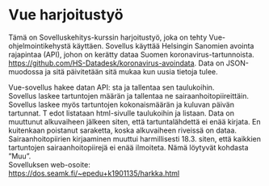 # Vue harjoitustyö
Tämä on Sovelluskehitys-kurssin harjoitustyö, joka on tehty Vue-ohjelmointikehystä käyttäen. 
Sovellus käyttää Helsingin Sanomien avointa rajapintaa (API), johon on kerätty dataa Suomen koronavirus-tartunnoista.
https://github.com/HS-Datadesk/koronavirus-avoindata.
Data on JSON-muodossa ja sitä päivitetään sitä mukaa kun uusia tietoja tulee.

Vue-sovellus hakee datan API: sta ja tallentaa sen taulukoihin.  
Sovellus laskee tartuntojen määrän ja tallentaa ne sairaanhoitopiireittäin. 
Sovellus laskee myös tartuntojen kokonaismäärän ja kuluvan päivän tartunnat. T
edot listataan html-sivulle taulukoihin ja listaan. 
Data on muuttunut alkuvaiheen jälkeen siten, että tartuntalähdettä ei enää kirjata. 
En kuitenkaan poistanut saraketta, koska alkuvaiheen riveissä on dataa. 
Sairaanhoitopiirien kirjaaminen muuttui harmillisesti 18.3. siten, että kaikkien tartuntojen sairaanhoitopiirejä ei enää ilmoiteta. 
Nämä löytyvät kohdasta ”Muu”.  
Sovelluksen web-osoite: https://dos.seamk.fi/~epedu+k1901135/harkka.html
